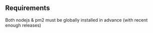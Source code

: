 
## Requirements

Both nodejs & pm2 must be globally installed in advance (with recent enough releases)

